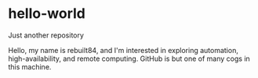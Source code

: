 # hello-world
Just another repository

Hello, my name is rebuilt84, and I'm interested in exploring automation, high-availability, and remote computing.
GitHub is but one of many cogs in this machine.
